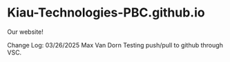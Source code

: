 # Kiau-Technologies-PBC.github.io
Our website!

Change Log:
03/26/2025
Max Van Dorn
Testing push/pull to github through VSC.